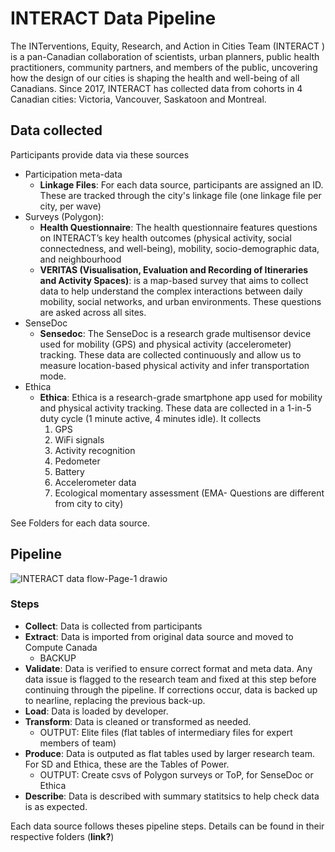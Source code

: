 # INTERACT Data Pipeline
The INTerventions, Equity, Research, and Action in Cities Team (INTERACT ) is a pan-Canadian collaboration of scientists, urban planners, public health practitioners, community partners, and members of the public, uncovering how the design of our cities is shaping the health and well-being of all Canadians. Since 2017, INTERACT has collected data from cohorts in 4 Canadian cities: Victoria, Vancouver, Saskatoon and Montreal. 

## Data collected
Participants provide data via these sources     

- Participation meta-data
    - __Linkage Files__: For each data source, participants are assigned an ID. These are tracked through the city's linkage file (one linkage file per city, per wave)
- Surveys (Polygon): 
    - __Health Questionnaire__: The health questionnaire features questions on INTERACT’s key health outcomes (physical activity, social connectedness, and well-being), mobility, socio-demographic data, and neighbourhood
    - __VERITAS (Visualisation, Evaluation and Recording of Itineraries and Activity Spaces)__: is a map-based survey that aims to collect data to help understand the complex interactions between daily mobility, social networks, and urban environments. These questions are asked across all sites.
- SenseDoc
    - __Sensedoc__: The SenseDoc is a research grade multisensor device used for mobility (GPS) and physical activity (accelerometer) tracking. These data are collected continuously and allow us to measure location-based physical activity and infer transportation mode.
- Ethica
    - __Ethica__: Ethica is a research-grade smartphone app used for mobility and physical activity tracking. These data are collected in a 1-in-5 duty cycle (1 minute active, 4 minutes idle). It collects
        1. GPS
        2. WiFi signals
        3. Activity recognition
        4. Pedometer
        5. Battery
        6. Accelerometer data
        7. Ecological momentary assessment (EMA- Questions are different from city to city)

See Folders for each data source. 
## Pipeline
![INTERACT data flow-Page-1 drawio](https://github.com/TeamINTERACT/migrate_archive_ingest_digest/assets/48290593/1e459533-74ee-4e2c-942d-29013f293dcd)


### Steps
* **Collect**: Data is collected from participants
* **Extract**: Data is imported from original data source and moved to Compute Canada
   * BACKUP
* **Validate**: Data is verified to ensure correct format and meta data. Any data issue is flagged to the research team and fixed at this step before continuing through the pipeline. If corrections occur, data is backed up to nearline, replacing the previous back-up. 
* **Load**: Data is loaded by developer. 
* **Transform**: Data is cleaned or transformed as needed.
  * OUTPUT: Elite files (flat tables of intermediary files for expert members of team)
* **Produce**: Data is outputed as flat tables used by larger research team. For SD and Ethica, these are the Tables of Power. 
  * OUTPUT: Create csvs of Polygon surveys or ToP, for SenseDoc or Ethica
* **Describe**: Data is described with summary statitsics to help check data is as expected.

Each data source follows theses pipeline steps. Details can be found in their respective folders (**link?**)
